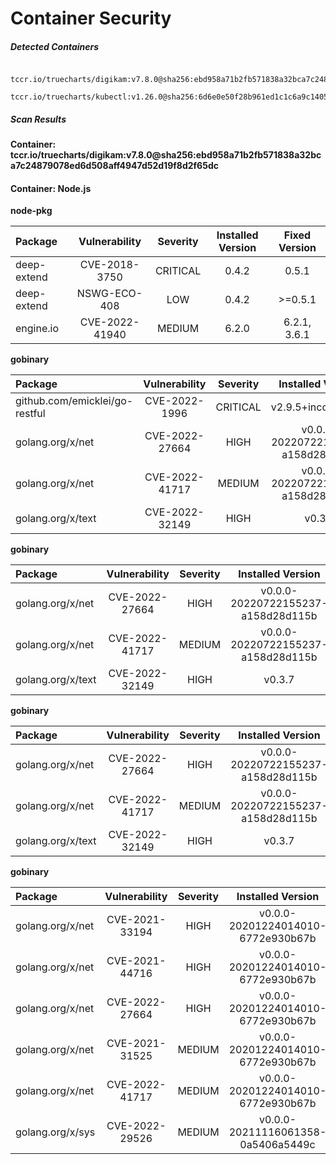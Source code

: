 # Container Security

##### Detected Containers

          tccr.io/truecharts/digikam:v7.8.0@sha256:ebd958a71b2fb571838a32bca7c24879078ed6d508aff4947d52d19f8d2f65dc
          tccr.io/truecharts/kubectl:v1.26.0@sha256:6d6e0e50f28b961ed1c1c6a9c140553238641591fbdc9ac7c1a348636f78c552

##### Scan Results

**Container: tccr.io/truecharts/digikam:v7.8.0@sha256:ebd958a71b2fb571838a32bca7c24879078ed6d508aff4947d52d19f8d2f65dc**

#### Container: Node.js
    

**node-pkg**

      
| Package         |    Vulnerability   |   Severity  |  Installed Version | Fixed Version |
|:----------------|:------------------:|:-----------:|:------------------:|:-------------:|
| deep-extend         |    CVE-2018-3750   |   CRITICAL  |  0.4.2 | 0.5.1 |
| deep-extend         |    NSWG-ECO-408   |   LOW  |  0.4.2 | &gt;=0.5.1 |
| engine.io         |    CVE-2022-41940   |   MEDIUM  |  6.2.0 | 6.2.1, 3.6.1 |

**gobinary**

      
| Package         |    Vulnerability   |   Severity  |  Installed Version | Fixed Version |
|:----------------|:------------------:|:-----------:|:------------------:|:-------------:|
| github.com/emicklei/go-restful         |    CVE-2022-1996   |   CRITICAL  |  v2.9.5+incompatible | 2.16.0 |
| golang.org/x/net         |    CVE-2022-27664   |   HIGH  |  v0.0.0-20220722155237-a158d28d115b | 0.0.0-20220906165146-f3363e06e74c |
| golang.org/x/net         |    CVE-2022-41717   |   MEDIUM  |  v0.0.0-20220722155237-a158d28d115b | 0.4.0 |
| golang.org/x/text         |    CVE-2022-32149   |   HIGH  |  v0.3.7 | 0.3.8 |

**gobinary**

      
| Package         |    Vulnerability   |   Severity  |  Installed Version | Fixed Version |
|:----------------|:------------------:|:-----------:|:------------------:|:-------------:|
| golang.org/x/net         |    CVE-2022-27664   |   HIGH  |  v0.0.0-20220722155237-a158d28d115b | 0.0.0-20220906165146-f3363e06e74c |
| golang.org/x/net         |    CVE-2022-41717   |   MEDIUM  |  v0.0.0-20220722155237-a158d28d115b | 0.4.0 |
| golang.org/x/text         |    CVE-2022-32149   |   HIGH  |  v0.3.7 | 0.3.8 |

**gobinary**

      
| Package         |    Vulnerability   |   Severity  |  Installed Version | Fixed Version |
|:----------------|:------------------:|:-----------:|:------------------:|:-------------:|
| golang.org/x/net         |    CVE-2022-27664   |   HIGH  |  v0.0.0-20220722155237-a158d28d115b | 0.0.0-20220906165146-f3363e06e74c |
| golang.org/x/net         |    CVE-2022-41717   |   MEDIUM  |  v0.0.0-20220722155237-a158d28d115b | 0.4.0 |
| golang.org/x/text         |    CVE-2022-32149   |   HIGH  |  v0.3.7 | 0.3.8 |

**gobinary**

      
| Package         |    Vulnerability   |   Severity  |  Installed Version | Fixed Version |
|:----------------|:------------------:|:-----------:|:------------------:|:-------------:|
| golang.org/x/net         |    CVE-2021-33194   |   HIGH  |  v0.0.0-20201224014010-6772e930b67b | 0.0.0-20210520170846-37e1c6afe023 |
| golang.org/x/net         |    CVE-2021-44716   |   HIGH  |  v0.0.0-20201224014010-6772e930b67b | 0.0.0-20211209124913-491a49abca63 |
| golang.org/x/net         |    CVE-2022-27664   |   HIGH  |  v0.0.0-20201224014010-6772e930b67b | 0.0.0-20220906165146-f3363e06e74c |
| golang.org/x/net         |    CVE-2021-31525   |   MEDIUM  |  v0.0.0-20201224014010-6772e930b67b | 0.0.0-20210428140749-89ef3d95e781 |
| golang.org/x/net         |    CVE-2022-41717   |   MEDIUM  |  v0.0.0-20201224014010-6772e930b67b | 0.4.0 |
| golang.org/x/sys         |    CVE-2022-29526   |   MEDIUM  |  v0.0.0-20211116061358-0a5406a5449c | 0.0.0-20220412211240-33da011f77ad |

